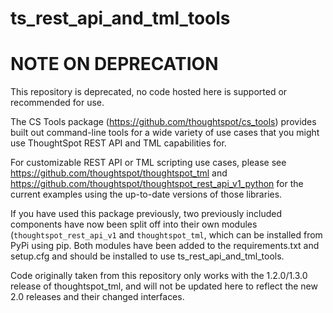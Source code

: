 # ts_rest_api_and_tml_tools

# NOTE ON DEPRECATION
This repository is deprecated, no code hosted here is supported or recommended for use. 

The CS Tools package (https://github.com/thoughtspot/cs_tools) provides built out command-line tools for a wide variety of use cases that you might use ThoughtSpot REST API and TML capabilities for.

For customizable REST API or TML scripting use cases, please see https://github.com/thoughtspot/thoughtspot_tml and https://github.com/thoughtspot/thoughtspot_rest_api_v1_python for the current examples using the up-to-date versions of those libraries. 

If you have used this package previously, two previously included components have now been split off into their own modules (`thoughtspot_rest_api_v1` and `thoughtspot_tml`, which can be installed from PyPi using pip. Both modules have been added to the requirements.txt and setup.cfg and should be installed to use ts_rest_api_and_tml_tools.

Code originally taken from this repository only works with the 1.2.0/1.3.0 release of thoughtspot_tml, and will not be updated here to reflect the new 2.0 releases and their changed interfaces.


